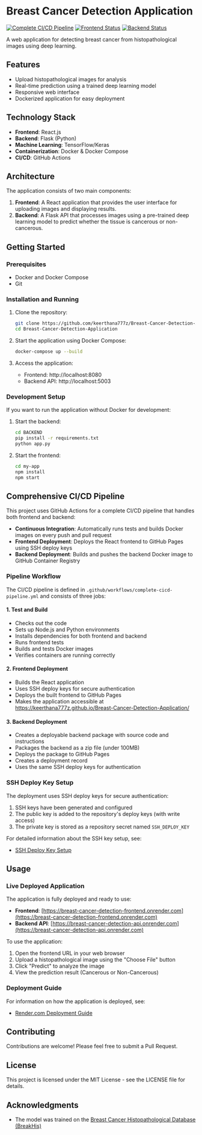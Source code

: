 # Breast Cancer Detection Application

[![Complete CI/CD Pipeline](https://github.com/keerthana777z/Breast-Cancer-Detection-Application/actions/workflows/complete-cicd-pipeline.yml/badge.svg)](https://github.com/keerthana777z/Breast-Cancer-Detection-Application/actions/workflows/complete-cicd-pipeline.yml)
[![Frontend Status](https://img.shields.io/badge/frontend-deployed-brightgreen)](https://breast-cancer-detection-frontend.onrender.com)
[![Backend Status](https://img.shields.io/badge/backend-deployed-blue)](https://breast-cancer-detection-api.onrender.com)

A web application for detecting breast cancer from histopathological images using deep learning.

## Features

- Upload histopathological images for analysis
- Real-time prediction using a trained deep learning model
- Responsive web interface
- Dockerized application for easy deployment

## Technology Stack

- **Frontend**: React.js
- **Backend**: Flask (Python)
- **Machine Learning**: TensorFlow/Keras
- **Containerization**: Docker & Docker Compose
- **CI/CD**: GitHub Actions

## Architecture

The application consists of two main components:

1. **Frontend**: A React application that provides the user interface for uploading images and displaying results.
2. **Backend**: A Flask API that processes images using a pre-trained deep learning model to predict whether the tissue is cancerous or non-cancerous.

## Getting Started

### Prerequisites

- Docker and Docker Compose
- Git

### Installation and Running

1. Clone the repository:
   ```bash
   git clone https://github.com/keerthana777z/Breast-Cancer-Detection-Application.git
   cd Breast-Cancer-Detection-Application
   ```

2. Start the application using Docker Compose:
   ```bash
   docker-compose up --build
   ```

3. Access the application:
   - Frontend: http://localhost:8080
   - Backend API: http://localhost:5003

### Development Setup

If you want to run the application without Docker for development:

1. Start the backend:
   ```bash
   cd BACKEND
   pip install -r requirements.txt
   python app.py
   ```

2. Start the frontend:
   ```bash
   cd my-app
   npm install
   npm start
   ```

## Comprehensive CI/CD Pipeline

This project uses GitHub Actions for a complete CI/CD pipeline that handles both frontend and backend:

- **Continuous Integration**: Automatically runs tests and builds Docker images on every push and pull request
- **Frontend Deployment**: Deploys the React frontend to GitHub Pages using SSH deploy keys
- **Backend Deployment**: Builds and pushes the backend Docker image to GitHub Container Registry

### Pipeline Workflow

The CI/CD pipeline is defined in `.github/workflows/complete-cicd-pipeline.yml` and consists of three jobs:

#### 1. Test and Build
- Checks out the code
- Sets up Node.js and Python environments
- Installs dependencies for both frontend and backend
- Runs frontend tests
- Builds and tests Docker images
- Verifies containers are running correctly

#### 2. Frontend Deployment
- Builds the React application
- Uses SSH deploy keys for secure authentication
- Deploys the built frontend to GitHub Pages
- Makes the application accessible at https://keerthana777z.github.io/Breast-Cancer-Detection-Application/

#### 3. Backend Deployment
- Creates a deployable backend package with source code and instructions
- Packages the backend as a zip file (under 100MB)
- Deploys the package to GitHub Pages
- Creates a deployment record
- Uses the same SSH deploy keys for authentication

### SSH Deploy Key Setup
The deployment uses SSH deploy keys for secure authentication:
1. SSH keys have been generated and configured
2. The public key is added to the repository's deploy keys (with write access)
3. The private key is stored as a repository secret named `SSH_DEPLOY_KEY`

For detailed information about the SSH key setup, see:
- [SSH Deploy Key Setup](docs/ssh-key-setup.md)

## Usage

### Live Deployed Application

The application is fully deployed and ready to use:

- **Frontend**: [https://breast-cancer-detection-frontend.onrender.com](https://breast-cancer-detection-frontend.onrender.com)
- **Backend API**: [https://breast-cancer-detection-api.onrender.com](https://breast-cancer-detection-api.onrender.com)

To use the application:

1. Open the frontend URL in your web browser
2. Upload a histopathological image using the "Choose File" button
3. Click "Predict" to analyze the image
4. View the prediction result (Cancerous or Non-Cancerous)

### Deployment Guide

For information on how the application is deployed, see:
- [Render.com Deployment Guide](docs/render-deployment.md)

## Contributing

Contributions are welcome! Please feel free to submit a Pull Request.

## License

This project is licensed under the MIT License - see the LICENSE file for details.

## Acknowledgments

- The model was trained on the [Breast Cancer Histopathological Database (BreakHis)](https://web.inf.ufpr.br/vri/databases/breast-cancer-histopathological-database-breakhis/)
